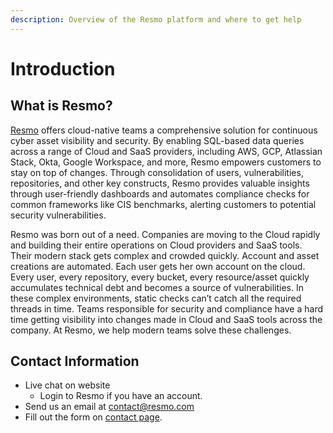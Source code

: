 ```yaml
---
description: Overview of the Resmo platform and where to get help
---
```


# Introduction

## What is Resmo?

[Resmo](https://www.resmo.com) offers cloud-native teams a comprehensive solution for continuous cyber asset visibility and security. By enabling SQL-based data queries across a range of Cloud and SaaS providers, including AWS, GCP, Atlassian Stack, Okta, Google Workspace, and more, Resmo empowers customers to stay on top of changes. Through consolidation of users, vulnerabilities, repositories, and other key constructs, Resmo provides valuable insights through user-friendly dashboards and automates compliance checks for common frameworks like CIS benchmarks, alerting customers to potential security vulnerabilities.

Resmo was born out of a need. Companies are moving to the Cloud rapidly and building their entire operations on Cloud providers and SaaS tools. Their modern stack gets complex and crowded quickly. Account and asset creations are automated. Each user gets her own account on the cloud. Every user, every repository, every bucket, every resource/asset quickly accumulates technical debt and becomes a source of vulnerabilities. In these complex environments, static checks can’t catch all the required threads in time. Teams responsible for security and compliance have a hard time getting visibility into changes made in Cloud and SaaS tools across the company. At Resmo, we help modern teams solve these challenges.

## Contact Information

* Live chat on website
  * Login to Resmo if you have an account.
* Send us an email at [contact@resmo.com](mailto:contact@resmo.com)
* Fill out the form on [contact page](https://www.resmo.com/contact).
